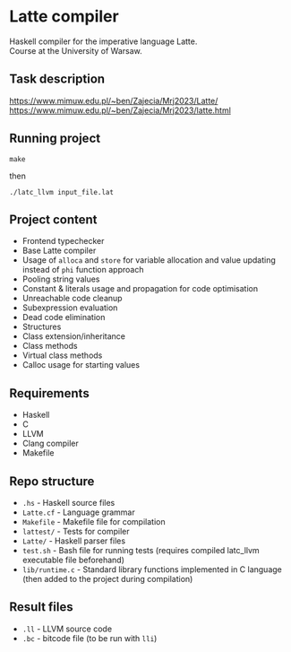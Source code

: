 # Latte compiler
Haskell compiler for the imperative language Latte. \
Course at the University of Warsaw.

## Task description
https://www.mimuw.edu.pl/~ben/Zajecia/Mrj2023/Latte/ \
https://www.mimuw.edu.pl/~ben/Zajecia/Mrj2023/latte.html

## Running project
```
make
```
then
```
./latc_llvm input_file.lat
```

## Project content
 * Frontend typechecker
 * Base Latte compiler
 * Usage of `alloca` and `store` for variable allocation and value updating instead of `phi` function approach
 * Pooling string values
 * Constant & literals usage and propagation for code optimisation
 * Unreachable code cleanup
 * Subexpression evaluation
 * Dead code elimination
 * Structures
 * Class extension/inheritance
 * Class methods
 * Virtual class methods
 * Calloc usage for starting values

 ## Requirements
 * Haskell
 * C
 * LLVM
 * Clang compiler
 * Makefile

## Repo structure
 * `.hs` - Haskell source files
 * `Latte.cf` - Language grammar
 * `Makefile` - Makefile file for compilation
 * `lattest/` - Tests for compiler
 * `Latte/` - Haskell parser files
 * `test.sh` - Bash file for running tests (requires compiled latc_llvm executable file beforehand)
 * `lib/runtime.c` - Standard library functions implemented in C language (then added to the project during compilation)

 ## Result files 
 * `.ll` - LLVM source code
 * `.bc` - bitcode file (to be run with `lli`)

